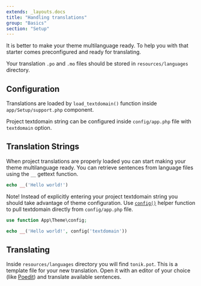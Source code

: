 ```yaml
---
extends: _layouts.docs
title: "Handling translations"
group: "Basics"
section: "Setup"
---
```


It is better to make your theme multilanguage ready. To help you with that starter comes preconfigured and ready for translating.

Your translation `.po` and `.mo` files should be stored in `resources/languages` directory.

## Configuration

Translations are loaded by `load_textdomain()` function inside `app/Setup/support.php` component.

Project textdomain string can be configured inside `config/app.php` file with `textdomain` option.

## Translation Strings

When project translations are properly loaded you can start making your theme multilanguage ready. You can retrieve sentences from language files using the `__` gettext function.

```php
echo __('Hello world!')
```

Note! Instead of explicitly entering your project textdomain string you should take advantage of theme configuration. Use [`config()`]() helper function to pull textdomain directly from `config/app.php` file.

```php
use function App\Theme\config;

echo __('Hello world!', config('textdomain'))
```

## Translating

Inside `resources/languages` directory you will find `tonik.pot`. This is a template file for your new translation. Open it with an editor of your choice (like [Poedit](https://poedit.net/)) and translate available sentences.